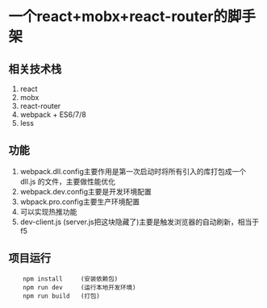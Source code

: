 # 一个react+mobx+react-router的脚手架

## 相关技术栈

1. react 
2. mobx 
3. react-router 
4. webpack + ES6/7/8
5. less 

## 功能

 1. webpack.dll.config主要作用是第一次启动时将所有引入的库打包成一个 dll.js 的文件，主要做性能优化
 2. webpack.dev.config主要是开发环境配置
 3. wbpack.pro.config主要生产环境配置
 4. 可以实现热推功能
 5. dev-client.js  (server.js把这块隐藏了)主要是触发浏览器的自动刷新，相当于f5

## 项目运行

```git
    npm install     (安装依赖包)
    npm run dev     (运行本地开发环境)
    npm run build   (打包)
```



